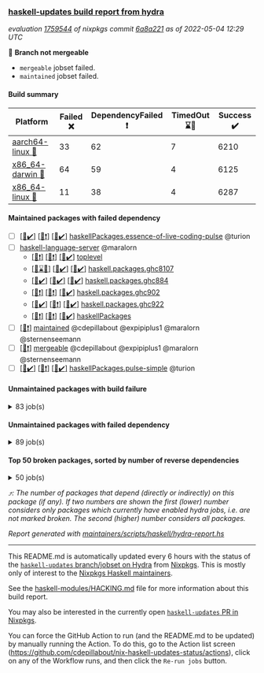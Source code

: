 ### [haskell-updates build report from hydra](https://hydra.nixos.org/jobset/nixpkgs/haskell-updates)
*evaluation [1759544](https://hydra.nixos.org/eval/1759544) of nixpkgs commit [6a8a221](https://github.com/NixOS/nixpkgs/commits/6a8a22133fae643f0a43b0c53c28d3a944193b4f) as of 2022-05-04 12:29 UTC*

:red_circle: **Branch not mergeable**
  * `mergeable` jobset failed.
  * `maintained` jobset failed.

#### Build summary

 | Platform | Failed :x: | DependencyFailed :heavy_exclamation_mark: | TimedOut :hourglass::no_entry_sign: | Success :heavy_check_mark: | 
 | --- | --- | --- | --- | --- | 
 | [aarch64-linux :iphone:](https://hydra.nixos.org/eval/1759544?filter=.aarch64-linux) | 33 | 62 | 7 | 6210 | 
 | [x86_64-darwin :apple:](https://hydra.nixos.org/eval/1759544?filter=.x86_64-darwin) | 64 | 59 | 4 | 6125 | 
 | [x86_64-linux :penguin:](https://hydra.nixos.org/eval/1759544?filter=.x86_64-linux) | 11 | 38 | 4 | 6287 | 
#### Maintained packages with failed dependency
- [ ] [[:iphone::heavy_check_mark:]](https://hydra.nixos.org/build/175412509) [[:apple::heavy_exclamation_mark:]](https://hydra.nixos.org/build/175406333) [[:penguin::heavy_check_mark:]](https://hydra.nixos.org/build/175421946) [haskellPackages.essence-of-live-coding-pulse](https://hydra.nixos.org/eval/1759544?filter=haskellPackages.essence-of-live-coding-pulse) @turion
- [ ] [haskell-language-server](https://hydra.nixos.org/eval/1759544?filter=haskell-language-server) @maralorn
  - [[:iphone::heavy_exclamation_mark:]](https://hydra.nixos.org/build/175416546) [[:apple::heavy_exclamation_mark:]](https://hydra.nixos.org/build/175409071) [[:penguin::heavy_check_mark:]](https://hydra.nixos.org/build/175416350) [toplevel](https://hydra.nixos.org/eval/1759544?filter=haskell-language-server)
  - [[:iphone::hourglass::no_entry_sign:]](https://hydra.nixos.org/build/175422523) [[:apple::heavy_check_mark:]](https://hydra.nixos.org/build/175408160) [[:penguin::heavy_check_mark:]](https://hydra.nixos.org/build/175414981) [haskell.packages.ghc8107](https://hydra.nixos.org/eval/1759544?filter=haskell.packages.ghc8107.haskell-language-server)
  - [[:iphone::heavy_check_mark:]](https://hydra.nixos.org/build/175415377) [[:apple::heavy_check_mark:]](https://hydra.nixos.org/build/175414618) [[:penguin::heavy_check_mark:]](https://hydra.nixos.org/build/175423631) [haskell.packages.ghc884](https://hydra.nixos.org/eval/1759544?filter=haskell.packages.ghc884.haskell-language-server)
  - [[:iphone::heavy_exclamation_mark:]](https://hydra.nixos.org/build/175409769) [[:apple::heavy_exclamation_mark:]](https://hydra.nixos.org/build/175413825) [[:penguin::heavy_check_mark:]](https://hydra.nixos.org/build/175412286) [haskell.packages.ghc902](https://hydra.nixos.org/eval/1759544?filter=haskell.packages.ghc902.haskell-language-server)
  - [[:iphone::heavy_check_mark:]](https://hydra.nixos.org/build/175418266) [[:apple::heavy_exclamation_mark:]](https://hydra.nixos.org/build/175424795) [[:penguin::heavy_check_mark:]](https://hydra.nixos.org/build/175406466) [haskell.packages.ghc922](https://hydra.nixos.org/eval/1759544?filter=haskell.packages.ghc922.haskell-language-server)
  - [[:iphone::heavy_exclamation_mark:]](https://hydra.nixos.org/build/175422468) [[:apple::heavy_exclamation_mark:]](https://hydra.nixos.org/build/175411385) [[:penguin::heavy_check_mark:]](https://hydra.nixos.org/build/175408038) [haskellPackages](https://hydra.nixos.org/eval/1759544?filter=haskellPackages.haskell-language-server)
- [ ] [[:penguin::heavy_exclamation_mark:]](https://hydra.nixos.org/build/175440328) [maintained](https://hydra.nixos.org/eval/1759544?filter=maintained) @cdepillabout @expipiplus1 @maralorn @sternenseemann
- [ ] [[:penguin::heavy_exclamation_mark:]](https://hydra.nixos.org/build/175410398) [mergeable](https://hydra.nixos.org/eval/1759544?filter=mergeable) @cdepillabout @expipiplus1 @maralorn @sternenseemann
- [ ] [[:iphone::heavy_check_mark:]](https://hydra.nixos.org/build/175416207) [[:apple::heavy_exclamation_mark:]](https://hydra.nixos.org/build/175407623) [[:penguin::heavy_check_mark:]](https://hydra.nixos.org/build/175409970) [haskellPackages.pulse-simple](https://hydra.nixos.org/eval/1759544?filter=haskellPackages.pulse-simple) @turion
#### Unmaintained packages with build failure
<details><summary>83 job(s) </summary>

- [ ] [[:iphone::x:]](https://hydra.nixos.org/build/175413959) [[:apple::x:]](https://hydra.nixos.org/build/175414170) [[:penguin::x:]](https://hydra.nixos.org/build/175407032) [haskellPackages.util](https://hydra.nixos.org/eval/1759544?filter=haskellPackages.util)  :arrow_heading_up: 21 | 49
- [ ] [[:iphone::heavy_check_mark:]](https://hydra.nixos.org/build/175409944) [[:apple::x:]](https://hydra.nixos.org/build/175424976) [[:penguin::heavy_check_mark:]](https://hydra.nixos.org/build/175415625) [haskellPackages.di-core](https://hydra.nixos.org/eval/1759544?filter=haskellPackages.di-core)  :arrow_heading_up: 8 | 11
- [ ] [[:iphone::x:]](https://hydra.nixos.org/build/175423342) [[:apple::heavy_check_mark:]](https://hydra.nixos.org/build/175423726) [[:penguin::heavy_check_mark:]](https://hydra.nixos.org/build/175417644) [haskellPackages.OrderedBits](https://hydra.nixos.org/eval/1759544?filter=haskellPackages.OrderedBits)  :arrow_heading_up: 5 | 36
- [ ] [[:iphone::x:]](https://hydra.nixos.org/build/175415302) [[:apple::x:]](https://hydra.nixos.org/build/175410422) [[:penguin::heavy_check_mark:]](https://hydra.nixos.org/build/175416155) [haskellPackages.ptr-poker](https://hydra.nixos.org/eval/1759544?filter=haskellPackages.ptr-poker)  :arrow_heading_up: 3 | 5
- [ ] [[:iphone::x:]](https://hydra.nixos.org/build/175409317) [[:apple::heavy_check_mark:]](https://hydra.nixos.org/build/175422728) [[:penguin::heavy_check_mark:]](https://hydra.nixos.org/build/175420259) [haskellPackages.hw-json-simd](https://hydra.nixos.org/eval/1759544?filter=haskellPackages.hw-json-simd)  :arrow_heading_up: 2 | 8
- [ ] [[:iphone::x:]](https://hydra.nixos.org/build/175416604) [[:apple::heavy_check_mark:]](https://hydra.nixos.org/build/175415528) [[:penguin::heavy_check_mark:]](https://hydra.nixos.org/build/175421170) [haskellPackages.hw-simd](https://hydra.nixos.org/eval/1759544?filter=haskellPackages.hw-simd)  :arrow_heading_up: 2 | 8
- [ ] [[:iphone::x:]](https://hydra.nixos.org/build/175423165) [[:apple::heavy_check_mark:]](https://hydra.nixos.org/build/175416188) [[:penguin::heavy_check_mark:]](https://hydra.nixos.org/build/175420012) [haskellPackages.quic](https://hydra.nixos.org/eval/1759544?filter=haskellPackages.quic)  :arrow_heading_up: 2 | 2
- [ ] [[:iphone::x:]](https://hydra.nixos.org/build/175422641) [[:apple::heavy_check_mark:]](https://hydra.nixos.org/build/175411153) [[:penguin::heavy_check_mark:]](https://hydra.nixos.org/build/175414588) [haskellPackages.freetype2](https://hydra.nixos.org/eval/1759544?filter=haskellPackages.freetype2)  :arrow_heading_up: 1 | 8
- [ ] [[:iphone::heavy_check_mark:]](https://hydra.nixos.org/build/175419706) [[:apple::x:]](https://hydra.nixos.org/build/175414321) [[:penguin::heavy_check_mark:]](https://hydra.nixos.org/build/175406741) [haskellPackages.free-vector-spaces](https://hydra.nixos.org/eval/1759544?filter=haskellPackages.free-vector-spaces)  :arrow_heading_up: 1 | 7
- [ ] [[:iphone::x:]](https://hydra.nixos.org/build/175407589) [[:apple::heavy_check_mark:]](https://hydra.nixos.org/build/175408814) [[:penguin::heavy_check_mark:]](https://hydra.nixos.org/build/175419959) [haskellPackages.long-double](https://hydra.nixos.org/eval/1759544?filter=haskellPackages.long-double)  :arrow_heading_up: 1 | 2
- [ ] [[:iphone::x:]](https://hydra.nixos.org/build/175412840) [[:apple::x:]](https://hydra.nixos.org/build/175422528) [[:penguin::x:]](https://hydra.nixos.org/build/175413121) [haskellPackages.core-webserver-warp](https://hydra.nixos.org/eval/1759544?filter=haskellPackages.core-webserver-warp)  :arrow_heading_up: 1 | 1
- [ ] [[:iphone::x:]](https://hydra.nixos.org/build/175407512) [[:apple::x:]](https://hydra.nixos.org/build/175414823) [[:penguin::heavy_check_mark:]](https://hydra.nixos.org/build/175421308) [haskellPackages.easytensor](https://hydra.nixos.org/eval/1759544?filter=haskellPackages.easytensor)  :arrow_heading_up: 1 | 1
- [ ] [[:iphone::heavy_check_mark:]](https://hydra.nixos.org/build/175409210) [[:apple::x:]](https://hydra.nixos.org/build/175406068) [[:penguin::heavy_check_mark:]](https://hydra.nixos.org/build/175406205) [haskellPackages.grab](https://hydra.nixos.org/eval/1759544?filter=haskellPackages.grab)  :arrow_heading_up: 1 | 1
- [ ] [[:iphone::x:]](https://hydra.nixos.org/build/175410504) [[:apple::heavy_check_mark:]](https://hydra.nixos.org/build/175407625) [[:penguin::heavy_check_mark:]](https://hydra.nixos.org/build/175411174) [haskellPackages.hls-fourmolu-plugin](https://hydra.nixos.org/eval/1759544?filter=haskellPackages.hls-fourmolu-plugin)  :arrow_heading_up: 1 | 1
- [ ] [[:iphone::x:]](https://hydra.nixos.org/build/175412810) [[:apple::x:]](https://hydra.nixos.org/build/175421960) [[:penguin::heavy_check_mark:]](https://hydra.nixos.org/build/175409211) [haskellPackages.hls-rename-plugin](https://hydra.nixos.org/eval/1759544?filter=haskellPackages.hls-rename-plugin)  :arrow_heading_up: 1 | 1
- [ ] [[:iphone::heavy_check_mark:]](https://hydra.nixos.org/build/175422031) [[:apple::x:]](https://hydra.nixos.org/build/175411401) [[:penguin::heavy_check_mark:]](https://hydra.nixos.org/build/175412042) [haskellPackages.keep-alive](https://hydra.nixos.org/eval/1759544?filter=haskellPackages.keep-alive)  :arrow_heading_up: 1 | 1
- [ ] [[:iphone::x:]](https://hydra.nixos.org/build/175416706) [[:apple::heavy_check_mark:]](https://hydra.nixos.org/build/175412531) [[:penguin::heavy_check_mark:]](https://hydra.nixos.org/build/175406586) [haskellPackages.nlopt-haskell](https://hydra.nixos.org/eval/1759544?filter=haskellPackages.nlopt-haskell)  :arrow_heading_up: 1 | 1
- [ ] [[:iphone::x:]](https://hydra.nixos.org/build/175418801) [[:apple::x:]](https://hydra.nixos.org/build/175410993) [[:penguin::x:]](https://hydra.nixos.org/build/175420490) [haskellPackages.refined-with](https://hydra.nixos.org/eval/1759544?filter=haskellPackages.refined-with)  :arrow_heading_up: 1 | 1
- [ ] [[:iphone::x:]](https://hydra.nixos.org/build/175422061) [[:apple::heavy_check_mark:]](https://hydra.nixos.org/build/175415294) [[:penguin::heavy_check_mark:]](https://hydra.nixos.org/build/175411119) [haskellPackages.swisstable](https://hydra.nixos.org/eval/1759544?filter=haskellPackages.swisstable)  :arrow_heading_up: 1 | 1
- [ ] [[:iphone::x:]](https://hydra.nixos.org/build/175415476) [[:apple::x:]](https://hydra.nixos.org/build/175410568) [[:penguin::x:]](https://hydra.nixos.org/build/175409564) [haskellPackages.typecheck-plugin-nat-simple](https://hydra.nixos.org/eval/1759544?filter=haskellPackages.typecheck-plugin-nat-simple)  :arrow_heading_up: 1 | 1
- [ ] [[:iphone::x:]](https://hydra.nixos.org/build/175419597) [[:apple::heavy_check_mark:]](https://hydra.nixos.org/build/175423457) [[:penguin::heavy_check_mark:]](https://hydra.nixos.org/build/175412642) [haskellPackages.unicode-properties](https://hydra.nixos.org/eval/1759544?filter=haskellPackages.unicode-properties)  :arrow_heading_up: 1 | 1
- [ ] [[:iphone::heavy_check_mark:]](https://hydra.nixos.org/build/175415974) [[:apple::x:]](https://hydra.nixos.org/build/175410057) [[:penguin::heavy_check_mark:]](https://hydra.nixos.org/build/175415513) [haskellPackages.zip](https://hydra.nixos.org/eval/1759544?filter=haskellPackages.zip)  :arrow_heading_up: 0 | 5
- [ ] [[:iphone::heavy_check_mark:]](https://hydra.nixos.org/build/175406479) [[:apple::x:]](https://hydra.nixos.org/build/175420806) [[:penguin::heavy_check_mark:]](https://hydra.nixos.org/build/175406375) [haskellPackages.PyF](https://hydra.nixos.org/eval/1759544?filter=haskellPackages.PyF)  :arrow_heading_up: 0 | 4
- [ ] [[:iphone::heavy_check_mark:]](https://hydra.nixos.org/build/175420847) [[:apple::x:]](https://hydra.nixos.org/build/175418644) [[:penguin::heavy_check_mark:]](https://hydra.nixos.org/build/175418034) [haskellPackages.hmidi](https://hydra.nixos.org/eval/1759544?filter=haskellPackages.hmidi)  :arrow_heading_up: 0 | 4
- [ ] [[:iphone::x:]](https://hydra.nixos.org/build/175425022) [[:apple::x:]](https://hydra.nixos.org/build/175415636) [[:penguin::x:]](https://hydra.nixos.org/build/175416518) [haskellPackages.EdisonAPI](https://hydra.nixos.org/eval/1759544?filter=haskellPackages.EdisonAPI)  :arrow_heading_up: 0 | 3
- [ ] [[:iphone::heavy_check_mark:]](https://hydra.nixos.org/build/175413678) [[:apple::x:]](https://hydra.nixos.org/build/175423432) [[:penguin::heavy_check_mark:]](https://hydra.nixos.org/build/175418194) [haskellPackages.posix-socket](https://hydra.nixos.org/eval/1759544?filter=haskellPackages.posix-socket)  :arrow_heading_up: 0 | 2
- [ ] [[:iphone::heavy_check_mark:]](https://hydra.nixos.org/build/175419456) [[:apple::x:]](https://hydra.nixos.org/build/175408084) [[:penguin::heavy_check_mark:]](https://hydra.nixos.org/build/175406676) [haskellPackages.gi-gdkx11](https://hydra.nixos.org/eval/1759544?filter=haskellPackages.gi-gdkx11)  :arrow_heading_up: 0 | 1
- [ ] [[:iphone::heavy_check_mark:]](https://hydra.nixos.org/build/175408975) [[:apple::x:]](https://hydra.nixos.org/build/175411743) [[:penguin::heavy_check_mark:]](https://hydra.nixos.org/build/175423817) [haskellPackages.hamid](https://hydra.nixos.org/eval/1759544?filter=haskellPackages.hamid)  :arrow_heading_up: 0 | 1
- [ ] [[:iphone::heavy_check_mark:]](https://hydra.nixos.org/build/175415497) [[:apple::x:]](https://hydra.nixos.org/build/175422136) [[:penguin::heavy_check_mark:]](https://hydra.nixos.org/build/175409432) [haskellPackages.hmatrix-morpheus](https://hydra.nixos.org/eval/1759544?filter=haskellPackages.hmatrix-morpheus)  :arrow_heading_up: 0 | 1
- [ ] [[:iphone::heavy_check_mark:]](https://hydra.nixos.org/build/175408395) [[:apple::x:]](https://hydra.nixos.org/build/175409175) [[:penguin::heavy_check_mark:]](https://hydra.nixos.org/build/175409639) [haskellPackages.huckleberry](https://hydra.nixos.org/eval/1759544?filter=haskellPackages.huckleberry)  :arrow_heading_up: 0 | 1
- [ ] [[:iphone::heavy_check_mark:]](https://hydra.nixos.org/build/175440337) [[:apple::x:]](https://hydra.nixos.org/build/175423788) [[:penguin::heavy_check_mark:]](https://hydra.nixos.org/build/175440283) [haskellPackages.openal-ffi](https://hydra.nixos.org/eval/1759544?filter=haskellPackages.openal-ffi)  :arrow_heading_up: 0 | 1
- [ ] [[:iphone::x:]](https://hydra.nixos.org/build/175411615) [[:apple::heavy_check_mark:]](https://hydra.nixos.org/build/175423220) [[:penguin::heavy_check_mark:]](https://hydra.nixos.org/build/175411596) [haskellPackages.picosat](https://hydra.nixos.org/eval/1759544?filter=haskellPackages.picosat)  :arrow_heading_up: 0 | 1
- [ ] [[:iphone::heavy_check_mark:]](https://hydra.nixos.org/build/175415095) [[:apple::x:]](https://hydra.nixos.org/build/175419099) [[:penguin::heavy_check_mark:]](https://hydra.nixos.org/build/175415572) [haskellPackages.select](https://hydra.nixos.org/eval/1759544?filter=haskellPackages.select)  :arrow_heading_up: 0 | 1
- [ ] [[:iphone::heavy_check_mark:]](https://hydra.nixos.org/build/175418243) [[:apple::x:]](https://hydra.nixos.org/build/175412871) [[:penguin::heavy_check_mark:]](https://hydra.nixos.org/build/175420890) [haskellPackages.sysinfo](https://hydra.nixos.org/eval/1759544?filter=haskellPackages.sysinfo)  :arrow_heading_up: 0 | 1
- [ ] [[:iphone::x:]](https://hydra.nixos.org/build/175415207) [[:apple::x:]](https://hydra.nixos.org/build/175414663) [[:penguin::x:]](https://hydra.nixos.org/build/175415056) [haskellPackages.BPS](https://hydra.nixos.org/eval/1759544?filter=haskellPackages.BPS) 
- [ ] [[:iphone::heavy_check_mark:]](https://hydra.nixos.org/build/175410490) [[:apple::x:]](https://hydra.nixos.org/build/175422831) [[:penguin::heavy_check_mark:]](https://hydra.nixos.org/build/175408212) [haskellPackages.FractalArt](https://hydra.nixos.org/eval/1759544?filter=haskellPackages.FractalArt) 
- [ ] [[:iphone::x:]](https://hydra.nixos.org/build/175413151) [[:penguin::x:]](https://hydra.nixos.org/build/175410244) [haskellPackages.HDRUtils](https://hydra.nixos.org/eval/1759544?filter=haskellPackages.HDRUtils) 
- [ ] [[:iphone::x:]](https://hydra.nixos.org/build/175419965) [[:apple::heavy_check_mark:]](https://hydra.nixos.org/build/175422867) [[:penguin::heavy_check_mark:]](https://hydra.nixos.org/build/175414993) [haskellPackages.HsASA](https://hydra.nixos.org/eval/1759544?filter=haskellPackages.HsASA) 
- [ ] [[:iphone::hourglass::no_entry_sign:]](https://hydra.nixos.org/build/175422253) [[:apple::x:]](https://hydra.nixos.org/build/175406646) [[:penguin::hourglass::no_entry_sign:]](https://hydra.nixos.org/build/175421047) [haskellPackages.bindings-common](https://hydra.nixos.org/eval/1759544?filter=haskellPackages.bindings-common) 
- [ ] [[:iphone::x:]](https://hydra.nixos.org/build/175418375) [[:apple::x:]](https://hydra.nixos.org/build/175416978) [[:penguin::x:]](https://hydra.nixos.org/build/175421341) [haskellPackages.bzlib-conduit-jappie](https://hydra.nixos.org/eval/1759544?filter=haskellPackages.bzlib-conduit-jappie) 
- [ ] [[:iphone::x:]](https://hydra.nixos.org/build/175419937) [[:apple::x:]](https://hydra.nixos.org/build/175423480) [[:penguin::x:]](https://hydra.nixos.org/build/175408789) [haskellPackages.cabal-detailed-quickcheck](https://hydra.nixos.org/eval/1759544?filter=haskellPackages.cabal-detailed-quickcheck) 
- [ ] [[:iphone::heavy_check_mark:]](https://hydra.nixos.org/build/175414936) [[:apple::x:]](https://hydra.nixos.org/build/175423049) [[:penguin::heavy_check_mark:]](https://hydra.nixos.org/build/175409489) [haskellPackages.chiphunk](https://hydra.nixos.org/eval/1759544?filter=haskellPackages.chiphunk) 
- [ ] [[:iphone::x:]](https://hydra.nixos.org/build/175418992) [[:apple::heavy_check_mark:]](https://hydra.nixos.org/build/175419176) [[:penguin::heavy_check_mark:]](https://hydra.nixos.org/build/175418729) [haskellPackages.comfort-fftw](https://hydra.nixos.org/eval/1759544?filter=haskellPackages.comfort-fftw) 
- [ ] [[:iphone::heavy_check_mark:]](https://hydra.nixos.org/build/175425048) [[:apple::x:]](https://hydra.nixos.org/build/175405996) [[:penguin::heavy_check_mark:]](https://hydra.nixos.org/build/175413881) [haskellPackages.diskhash](https://hydra.nixos.org/eval/1759544?filter=haskellPackages.diskhash) 
- [ ] [[:iphone::heavy_check_mark:]](https://hydra.nixos.org/build/175409462) [[:apple::x:]](https://hydra.nixos.org/build/175411789) [[:penguin::heavy_check_mark:]](https://hydra.nixos.org/build/175408904) [haskellPackages.epub-tools](https://hydra.nixos.org/eval/1759544?filter=haskellPackages.epub-tools) 
- [ ] [[:iphone::heavy_check_mark:]](https://hydra.nixos.org/build/175417361) [[:apple::x:]](https://hydra.nixos.org/build/175413515) [[:penguin::heavy_check_mark:]](https://hydra.nixos.org/build/175422991) [haskellPackages.fudgets](https://hydra.nixos.org/eval/1759544?filter=haskellPackages.fudgets) 
- [ ] [[:iphone::heavy_check_mark:]](https://hydra.nixos.org/build/175424796) [[:apple::x:]](https://hydra.nixos.org/build/175410106) [[:penguin::heavy_check_mark:]](https://hydra.nixos.org/build/175413869) [haskellPackages.gerrit](https://hydra.nixos.org/eval/1759544?filter=haskellPackages.gerrit) 
- [ ] [[:iphone::heavy_check_mark:]](https://hydra.nixos.org/build/175406057) [[:apple::x:]](https://hydra.nixos.org/build/175410960) [[:penguin::heavy_check_mark:]](https://hydra.nixos.org/build/175406261) [haskellPackages.ghc-gc-hook](https://hydra.nixos.org/eval/1759544?filter=haskellPackages.ghc-gc-hook) 
- [ ] [[:apple::x:]](https://hydra.nixos.org/build/175420546) [haskellPackages.gi-gtkosxapplication](https://hydra.nixos.org/eval/1759544?filter=haskellPackages.gi-gtkosxapplication) 
- [ ] [[:iphone::x:]](https://hydra.nixos.org/build/175406342) [[:penguin::heavy_check_mark:]](https://hydra.nixos.org/build/175417328) [haskellPackages.gnome-keyring](https://hydra.nixos.org/eval/1759544?filter=haskellPackages.gnome-keyring) 
- [ ] [[:apple::x:]](https://hydra.nixos.org/build/175416515) [haskellPackages.gtk-mac-integration](https://hydra.nixos.org/eval/1759544?filter=haskellPackages.gtk-mac-integration) 
- [ ] [[:iphone::heavy_check_mark:]](https://hydra.nixos.org/build/175421004) [[:apple::x:]](https://hydra.nixos.org/build/175414719) [[:penguin::heavy_check_mark:]](https://hydra.nixos.org/build/175411634) [haskellPackages.gtk-traymanager](https://hydra.nixos.org/eval/1759544?filter=haskellPackages.gtk-traymanager) 
- [ ] [[:apple::x:]](https://hydra.nixos.org/build/175414064) [haskellPackages.gtk3-mac-integration](https://hydra.nixos.org/eval/1759544?filter=haskellPackages.gtk3-mac-integration) 
- [ ] [[:iphone::heavy_check_mark:]](https://hydra.nixos.org/build/175408271) [[:apple::x:]](https://hydra.nixos.org/build/175412729) [[:penguin::heavy_check_mark:]](https://hydra.nixos.org/build/175421059) [haskellPackages.hid](https://hydra.nixos.org/eval/1759544?filter=haskellPackages.hid) 
- [ ] [[:iphone::heavy_check_mark:]](https://hydra.nixos.org/build/175407114) [[:apple::x:]](https://hydra.nixos.org/build/175416085) [[:penguin::heavy_check_mark:]](https://hydra.nixos.org/build/175408760) [haskellPackages.hinotify-conduit](https://hydra.nixos.org/eval/1759544?filter=haskellPackages.hinotify-conduit) 
- [ ] [[:iphone::heavy_check_mark:]](https://hydra.nixos.org/build/175407111) [[:apple::x:]](https://hydra.nixos.org/build/175421457) [[:penguin::heavy_check_mark:]](https://hydra.nixos.org/build/175412693) [haskellPackages.hsshellscript](https://hydra.nixos.org/eval/1759544?filter=haskellPackages.hsshellscript) 
- [ ] [[:iphone::heavy_check_mark:]](https://hydra.nixos.org/build/175406468) [[:apple::x:]](https://hydra.nixos.org/build/175422731) [[:penguin::heavy_check_mark:]](https://hydra.nixos.org/build/175422186) [haskellPackages.hssourceinfo](https://hydra.nixos.org/eval/1759544?filter=haskellPackages.hssourceinfo) 
- [ ] [[:iphone::heavy_check_mark:]](https://hydra.nixos.org/build/175413115) [[:apple::x:]](https://hydra.nixos.org/build/175411287) [[:penguin::heavy_check_mark:]](https://hydra.nixos.org/build/175407017) [haskellPackages.ipcvar](https://hydra.nixos.org/eval/1759544?filter=haskellPackages.ipcvar) 
- [ ] [[:iphone::x:]](https://hydra.nixos.org/build/175406410) [[:apple::heavy_check_mark:]](https://hydra.nixos.org/build/175415612) [[:penguin::heavy_check_mark:]](https://hydra.nixos.org/build/175416894) [haskellPackages.jammittools](https://hydra.nixos.org/eval/1759544?filter=haskellPackages.jammittools) 
- [ ] [[:apple::x:]](https://hydra.nixos.org/build/175417900) [haskellPackages.kqueue](https://hydra.nixos.org/eval/1759544?filter=haskellPackages.kqueue) 
- [ ] [[:iphone::heavy_check_mark:]](https://hydra.nixos.org/build/175416312) [[:apple::x:]](https://hydra.nixos.org/build/175418511) [[:penguin::heavy_check_mark:]](https://hydra.nixos.org/build/175417416) [haskellPackages.linux-framebuffer](https://hydra.nixos.org/eval/1759544?filter=haskellPackages.linux-framebuffer) 
- [ ] [[:iphone::heavy_check_mark:]](https://hydra.nixos.org/build/175424937) [[:apple::x:]](https://hydra.nixos.org/build/175414749) [[:penguin::heavy_check_mark:]](https://hydra.nixos.org/build/175406105) [haskellPackages.mediawiki2latex](https://hydra.nixos.org/eval/1759544?filter=haskellPackages.mediawiki2latex) 
- [ ] [[:iphone::heavy_check_mark:]](https://hydra.nixos.org/build/175418589) [[:apple::x:]](https://hydra.nixos.org/build/175421408) [[:penguin::heavy_check_mark:]](https://hydra.nixos.org/build/175412335) [haskellPackages.mercury-api](https://hydra.nixos.org/eval/1759544?filter=haskellPackages.mercury-api) 
- [ ] [[:iphone::heavy_check_mark:]](https://hydra.nixos.org/build/175412388) [[:apple::x:]](https://hydra.nixos.org/build/175410944) [[:penguin::heavy_check_mark:]](https://hydra.nixos.org/build/175417350) [haskellPackages.nano-cryptr](https://hydra.nixos.org/eval/1759544?filter=haskellPackages.nano-cryptr) 
- [ ] [[:iphone::heavy_check_mark:]](https://hydra.nixos.org/build/175416217) [[:apple::x:]](https://hydra.nixos.org/build/175406736) [[:penguin::heavy_check_mark:]](https://hydra.nixos.org/build/175421398) [haskellPackages.persistent-pagination](https://hydra.nixos.org/eval/1759544?filter=haskellPackages.persistent-pagination) 
- [ ] [[:iphone::heavy_check_mark:]](https://hydra.nixos.org/build/175423162) [[:apple::x:]](https://hydra.nixos.org/build/175421453) [[:penguin::heavy_check_mark:]](https://hydra.nixos.org/build/175414114) [haskellPackages.phatsort](https://hydra.nixos.org/eval/1759544?filter=haskellPackages.phatsort) 
- [ ] [[:iphone::heavy_check_mark:]](https://hydra.nixos.org/build/175411063) [[:apple::x:]](https://hydra.nixos.org/build/175424627) [[:penguin::heavy_check_mark:]](https://hydra.nixos.org/build/175414761) [haskellPackages.ping-wrapper](https://hydra.nixos.org/eval/1759544?filter=haskellPackages.ping-wrapper) 
- [ ] [[:iphone::x:]](https://hydra.nixos.org/build/175423659) [[:apple::x:]](https://hydra.nixos.org/build/175406276) [[:penguin::x:]](https://hydra.nixos.org/build/175416069) [haskellPackages.polysemy-scoped-fs](https://hydra.nixos.org/eval/1759544?filter=haskellPackages.polysemy-scoped-fs) 
- [ ] [[:iphone::heavy_check_mark:]](https://hydra.nixos.org/build/175418039) [[:apple::x:]](https://hydra.nixos.org/build/175415395) [[:penguin::heavy_check_mark:]](https://hydra.nixos.org/build/175422700) [haskellPackages.posix-timer](https://hydra.nixos.org/eval/1759544?filter=haskellPackages.posix-timer) 
- [ ] [[:iphone::heavy_check_mark:]](https://hydra.nixos.org/build/175415239) [[:apple::x:]](https://hydra.nixos.org/build/175417735) [[:penguin::heavy_check_mark:]](https://hydra.nixos.org/build/175414934) [haskellPackages.pthread](https://hydra.nixos.org/eval/1759544?filter=haskellPackages.pthread) 
- [ ] [[:iphone::x:]](https://hydra.nixos.org/build/175406350) [[:apple::heavy_check_mark:]](https://hydra.nixos.org/build/175410386) [[:penguin::heavy_check_mark:]](https://hydra.nixos.org/build/175409594) [haskellPackages.risc386](https://hydra.nixos.org/eval/1759544?filter=haskellPackages.risc386) 
- [ ] [[:iphone::heavy_check_mark:]](https://hydra.nixos.org/build/175440288) [[:apple::x:]](https://hydra.nixos.org/build/175424623) [[:penguin::heavy_check_mark:]](https://hydra.nixos.org/build/175440303) [haskellPackages.sfml-audio](https://hydra.nixos.org/eval/1759544?filter=haskellPackages.sfml-audio) 
- [ ] [[:iphone::heavy_check_mark:]](https://hydra.nixos.org/build/175424721) [[:apple::x:]](https://hydra.nixos.org/build/175406163) [[:penguin::heavy_check_mark:]](https://hydra.nixos.org/build/175413241) [haskellPackages.shared-memory](https://hydra.nixos.org/eval/1759544?filter=haskellPackages.shared-memory) 
- [ ] [[:iphone::heavy_check_mark:]](https://hydra.nixos.org/build/175412159) [[:apple::x:]](https://hydra.nixos.org/build/175422109) [[:penguin::heavy_check_mark:]](https://hydra.nixos.org/build/175419912) [haskellPackages.skews](https://hydra.nixos.org/eval/1759544?filter=haskellPackages.skews) 
- [ ] [[:iphone::x:]](https://hydra.nixos.org/build/175413349) [[:apple::x:]](https://hydra.nixos.org/build/175422835) [[:penguin::heavy_check_mark:]](https://hydra.nixos.org/build/175418795) [haskellPackages.slugify](https://hydra.nixos.org/eval/1759544?filter=haskellPackages.slugify) 
- [ ] [[:iphone::heavy_check_mark:]](https://hydra.nixos.org/build/175411100) [[:apple::x:]](https://hydra.nixos.org/build/175424088) [[:penguin::heavy_check_mark:]](https://hydra.nixos.org/build/175415369) [haskellPackages.tailfile-hinotify](https://hydra.nixos.org/eval/1759544?filter=haskellPackages.tailfile-hinotify) 
- [ ] [[:iphone::x:]](https://hydra.nixos.org/build/175413577) [[:apple::heavy_check_mark:]](https://hydra.nixos.org/build/175413612) [[:penguin::heavy_check_mark:]](https://hydra.nixos.org/build/175419261) [haskellPackages.wiringPi](https://hydra.nixos.org/eval/1759544?filter=haskellPackages.wiringPi) 
- [ ] [[:iphone::x:]](https://hydra.nixos.org/build/175423380) [[:apple::heavy_check_mark:]](https://hydra.nixos.org/build/175413613) [[:penguin::heavy_check_mark:]](https://hydra.nixos.org/build/175409244) [haskellPackages.x86-64bit](https://hydra.nixos.org/eval/1759544?filter=haskellPackages.x86-64bit) 
- [ ] [[:iphone::heavy_check_mark:]](https://hydra.nixos.org/build/175417519) [[:apple::x:]](https://hydra.nixos.org/build/175411048) [[:penguin::heavy_check_mark:]](https://hydra.nixos.org/build/175417517) [haskellPackages.xmonad-utils](https://hydra.nixos.org/eval/1759544?filter=haskellPackages.xmonad-utils) 
- [ ] [[:iphone::heavy_check_mark:]](https://hydra.nixos.org/build/175412826) [[:apple::x:]](https://hydra.nixos.org/build/175423532) [[:penguin::heavy_check_mark:]](https://hydra.nixos.org/build/175418769) [haskellPackages.yoga](https://hydra.nixos.org/eval/1759544?filter=haskellPackages.yoga) 
- [ ] [[:iphone::heavy_check_mark:]](https://hydra.nixos.org/build/175421952) [[:apple::x:]](https://hydra.nixos.org/build/175410896) [[:penguin::heavy_check_mark:]](https://hydra.nixos.org/build/175409358) [haskellPackages.zot](https://hydra.nixos.org/eval/1759544?filter=haskellPackages.zot) 
- [ ] [[:iphone::heavy_check_mark:]](https://hydra.nixos.org/build/175420951) [[:apple::x:]](https://hydra.nixos.org/build/175418405) [[:penguin::heavy_check_mark:]](https://hydra.nixos.org/build/175424051) [haskellPackages.zxcvbn-c](https://hydra.nixos.org/eval/1759544?filter=haskellPackages.zxcvbn-c) 
- [ ] [[:iphone::x:]](https://hydra.nixos.org/build/175420315) [[:apple::x:]](https://hydra.nixos.org/build/175407629) [[:penguin::x:]](https://hydra.nixos.org/build/175413276) [haskellPackages.zyre2](https://hydra.nixos.org/eval/1759544?filter=haskellPackages.zyre2) 
</details>

#### Unmaintained packages with failed dependency
<details><summary>89 job(s) </summary>

- [ ] [[:iphone::heavy_exclamation_mark:]](https://hydra.nixos.org/build/175423211) [[:apple::heavy_exclamation_mark:]](https://hydra.nixos.org/build/175410370) [[:penguin::heavy_exclamation_mark:]](https://hydra.nixos.org/build/175422028) [haskellPackages.alg](https://hydra.nixos.org/eval/1759544?filter=haskellPackages.alg)  :arrow_heading_up: 11 | 21
- [ ] [[:iphone::heavy_exclamation_mark:]](https://hydra.nixos.org/build/175415403) [[:apple::heavy_exclamation_mark:]](https://hydra.nixos.org/build/175414125) [[:penguin::heavy_exclamation_mark:]](https://hydra.nixos.org/build/175423757) [haskellPackages.category](https://hydra.nixos.org/eval/1759544?filter=haskellPackages.category)  :arrow_heading_up: 7 | 12
- [ ] [[:iphone::heavy_check_mark:]](https://hydra.nixos.org/build/175416439) [[:apple::heavy_exclamation_mark:]](https://hydra.nixos.org/build/175408553) [[:penguin::heavy_check_mark:]](https://hydra.nixos.org/build/175420055) [haskellPackages.di-handle](https://hydra.nixos.org/eval/1759544?filter=haskellPackages.di-handle)  :arrow_heading_up: 6 | 9
- [ ] [[:iphone::heavy_check_mark:]](https://hydra.nixos.org/build/175407645) [[:apple::heavy_exclamation_mark:]](https://hydra.nixos.org/build/175419493) [[:penguin::heavy_check_mark:]](https://hydra.nixos.org/build/175412684) [haskellPackages.di-monad](https://hydra.nixos.org/eval/1759544?filter=haskellPackages.di-monad)  :arrow_heading_up: 6 | 9
- [ ] [[:iphone::heavy_check_mark:]](https://hydra.nixos.org/build/175406625) [[:apple::heavy_exclamation_mark:]](https://hydra.nixos.org/build/175409595) [[:penguin::heavy_check_mark:]](https://hydra.nixos.org/build/175409981) [haskellPackages.di-df1](https://hydra.nixos.org/eval/1759544?filter=haskellPackages.di-df1)  :arrow_heading_up: 5 | 8
- [ ] [[:iphone::heavy_exclamation_mark:]](https://hydra.nixos.org/build/175412962) [[:apple::heavy_check_mark:]](https://hydra.nixos.org/build/175408837) [[:penguin::heavy_check_mark:]](https://hydra.nixos.org/build/175416114) [haskellPackages.PrimitiveArray](https://hydra.nixos.org/eval/1759544?filter=haskellPackages.PrimitiveArray)  :arrow_heading_up: 4 | 35
- [ ] [[:iphone::heavy_exclamation_mark:]](https://hydra.nixos.org/build/175414540) [[:apple::heavy_check_mark:]](https://hydra.nixos.org/build/175419253) [[:penguin::heavy_check_mark:]](https://hydra.nixos.org/build/175422786) [haskellPackages.BiobaseTypes](https://hydra.nixos.org/eval/1759544?filter=haskellPackages.BiobaseTypes)  :arrow_heading_up: 3 | 21
- [ ] [[:iphone::heavy_exclamation_mark:]](https://hydra.nixos.org/build/175406117) [[:apple::heavy_exclamation_mark:]](https://hydra.nixos.org/build/175413020) [[:penguin::heavy_check_mark:]](https://hydra.nixos.org/build/175413290) [haskellPackages.jsonifier](https://hydra.nixos.org/eval/1759544?filter=haskellPackages.jsonifier)  :arrow_heading_up: 2 | 4
- [ ] [[:iphone::heavy_exclamation_mark:]](https://hydra.nixos.org/build/175416635) [[:apple::heavy_exclamation_mark:]](https://hydra.nixos.org/build/175406636) [[:penguin::heavy_exclamation_mark:]](https://hydra.nixos.org/build/175418872) [haskellPackages.constraint](https://hydra.nixos.org/eval/1759544?filter=haskellPackages.constraint)  :arrow_heading_up: 2 | 3
- [ ] [[:iphone::heavy_exclamation_mark:]](https://hydra.nixos.org/build/175411874) [[:apple::heavy_check_mark:]](https://hydra.nixos.org/build/175419983) [[:penguin::heavy_check_mark:]](https://hydra.nixos.org/build/175418526) [haskellPackages.BiobaseENA](https://hydra.nixos.org/eval/1759544?filter=haskellPackages.BiobaseENA)  :arrow_heading_up: 1 | 18
- [ ] [[:iphone::heavy_check_mark:]](https://hydra.nixos.org/build/175412659) [[:apple::heavy_exclamation_mark:]](https://hydra.nixos.org/build/175418667) [[:penguin::heavy_check_mark:]](https://hydra.nixos.org/build/175410606) [haskellPackages.di-polysemy](https://hydra.nixos.org/eval/1759544?filter=haskellPackages.di-polysemy)  :arrow_heading_up: 1 | 4
- [ ] [hoogle](https://hydra.nixos.org/eval/1759544?filter=hoogle)  :arrow_heading_up: 1 | 2
  - [[:iphone::heavy_check_mark:]](https://hydra.nixos.org/build/175413405) [[:apple::heavy_check_mark:]](https://hydra.nixos.org/build/175408815) [[:penguin::heavy_check_mark:]](https://hydra.nixos.org/build/175417654) [haskell.packages.ghc8107](https://hydra.nixos.org/eval/1759544?filter=haskell.packages.ghc8107.hoogle)
  - [[:iphone::heavy_check_mark:]](https://hydra.nixos.org/build/175413265) [[:apple::heavy_check_mark:]](https://hydra.nixos.org/build/175417342) [[:penguin::heavy_check_mark:]](https://hydra.nixos.org/build/175417901) [haskell.packages.ghc884](https://hydra.nixos.org/eval/1759544?filter=haskell.packages.ghc884.hoogle)
  - [[:iphone::heavy_check_mark:]](https://hydra.nixos.org/build/175413931) [[:apple::heavy_check_mark:]](https://hydra.nixos.org/build/175411021) [[:penguin::heavy_check_mark:]](https://hydra.nixos.org/build/175408014) [haskell.packages.ghc902](https://hydra.nixos.org/eval/1759544?filter=haskell.packages.ghc902.hoogle)
  - [[:iphone::heavy_exclamation_mark:]](https://hydra.nixos.org/build/175417698) [[:apple::heavy_check_mark:]](https://hydra.nixos.org/build/175406482) [[:penguin::heavy_check_mark:]](https://hydra.nixos.org/build/175419226) [haskell.packages.ghc922](https://hydra.nixos.org/eval/1759544?filter=haskell.packages.ghc922.hoogle)
  - [[:iphone::heavy_check_mark:]](https://hydra.nixos.org/build/175420421) [[:apple::heavy_check_mark:]](https://hydra.nixos.org/build/175420221) [[:penguin::heavy_check_mark:]](https://hydra.nixos.org/build/175407010) [haskellPackages](https://hydra.nixos.org/eval/1759544?filter=haskellPackages.hoogle)
- [ ] [[:iphone::heavy_exclamation_mark:]](https://hydra.nixos.org/build/175409510) [[:apple::heavy_exclamation_mark:]](https://hydra.nixos.org/build/175416437) [[:penguin::heavy_check_mark:]](https://hydra.nixos.org/build/175416530) [haskellPackages.opentelemetry-extra](https://hydra.nixos.org/eval/1759544?filter=haskellPackages.opentelemetry-extra)  :arrow_heading_up: 1 | 2
- [ ] [[:iphone::heavy_exclamation_mark:]](https://hydra.nixos.org/build/175418527) [[:apple::heavy_exclamation_mark:]](https://hydra.nixos.org/build/175410052) [[:penguin::heavy_exclamation_mark:]](https://hydra.nixos.org/build/175416542) [haskellPackages.exist](https://hydra.nixos.org/eval/1759544?filter=haskellPackages.exist)  :arrow_heading_up: 1 | 1
- [ ] [[:iphone::heavy_exclamation_mark:]](https://hydra.nixos.org/build/175440290) [[:penguin::heavy_exclamation_mark:]](https://hydra.nixos.org/build/175440301) [haskellPackages.hbro](https://hydra.nixos.org/eval/1759544?filter=haskellPackages.hbro)  :arrow_heading_up: 1 | 1
- [ ] [[:iphone::heavy_exclamation_mark:]](https://hydra.nixos.org/build/175414878) [[:apple::heavy_check_mark:]](https://hydra.nixos.org/build/175424857) [[:penguin::heavy_check_mark:]](https://hydra.nixos.org/build/175423580) [haskellPackages.http3](https://hydra.nixos.org/eval/1759544?filter=haskellPackages.http3)  :arrow_heading_up: 1 | 1
- [ ] [[:iphone::heavy_check_mark:]](https://hydra.nixos.org/build/175424664) [[:apple::heavy_exclamation_mark:]](https://hydra.nixos.org/build/175409714) [[:penguin::heavy_check_mark:]](https://hydra.nixos.org/build/175418818) [haskellPackages.moto](https://hydra.nixos.org/eval/1759544?filter=haskellPackages.moto)  :arrow_heading_up: 1 | 1
- [ ] [[:iphone::heavy_check_mark:]](https://hydra.nixos.org/build/175420292) [[:apple::heavy_exclamation_mark:]](https://hydra.nixos.org/build/175418323) [[:penguin::heavy_check_mark:]](https://hydra.nixos.org/build/175406397) [haskellPackages.wss-client](https://hydra.nixos.org/eval/1759544?filter=haskellPackages.wss-client)  :arrow_heading_up: 1 | 1
- [ ] [[:iphone::heavy_exclamation_mark:]](https://hydra.nixos.org/build/175423251) [[:apple::heavy_check_mark:]](https://hydra.nixos.org/build/175421810) [[:penguin::heavy_check_mark:]](https://hydra.nixos.org/build/175421318) [haskellPackages.BiobaseXNA](https://hydra.nixos.org/eval/1759544?filter=haskellPackages.BiobaseXNA)  :arrow_heading_up: 0 | 17
- [ ] [[:iphone::heavy_exclamation_mark:]](https://hydra.nixos.org/build/175416720) [[:apple::heavy_check_mark:]](https://hydra.nixos.org/build/175412193) [[:penguin::heavy_check_mark:]](https://hydra.nixos.org/build/175416373) [haskellPackages.hw-json-standard-cursor](https://hydra.nixos.org/eval/1759544?filter=haskellPackages.hw-json-standard-cursor)  :arrow_heading_up: 0 | 6
- [ ] [[:iphone::heavy_exclamation_mark:]](https://hydra.nixos.org/build/175423749) [[:apple::heavy_exclamation_mark:]](https://hydra.nixos.org/build/175424141) [[:penguin::heavy_exclamation_mark:]](https://hydra.nixos.org/build/175422911) [haskellPackages.foldable1](https://hydra.nixos.org/eval/1759544?filter=haskellPackages.foldable1)  :arrow_heading_up: 0 | 4
- [ ] [[:iphone::heavy_exclamation_mark:]](https://hydra.nixos.org/build/175413786) [[:apple::heavy_check_mark:]](https://hydra.nixos.org/build/175421394) [[:penguin::heavy_check_mark:]](https://hydra.nixos.org/build/175415907) [haskellPackages.hw-json-simple-cursor](https://hydra.nixos.org/eval/1759544?filter=haskellPackages.hw-json-simple-cursor)  :arrow_heading_up: 0 | 4
- [ ] [[:iphone::heavy_exclamation_mark:]](https://hydra.nixos.org/build/175424871) [[:apple::heavy_check_mark:]](https://hydra.nixos.org/build/175411328) [[:penguin::heavy_check_mark:]](https://hydra.nixos.org/build/175418181) [haskellPackages.BiobaseFasta](https://hydra.nixos.org/eval/1759544?filter=haskellPackages.BiobaseFasta)  :arrow_heading_up: 0 | 3
- [ ] [[:iphone::heavy_exclamation_mark:]](https://hydra.nixos.org/build/175424584) [[:apple::heavy_check_mark:]](https://hydra.nixos.org/build/175411973) [[:penguin::heavy_check_mark:]](https://hydra.nixos.org/build/175407450) [haskellPackages.hw-dsv](https://hydra.nixos.org/eval/1759544?filter=haskellPackages.hw-dsv)  :arrow_heading_up: 0 | 3
- [ ] [[:iphone::heavy_check_mark:]](https://hydra.nixos.org/build/175419553) [[:apple::heavy_exclamation_mark:]](https://hydra.nixos.org/build/175420718) [[:penguin::heavy_check_mark:]](https://hydra.nixos.org/build/175416879) [haskellPackages.SDL-mixer](https://hydra.nixos.org/eval/1759544?filter=haskellPackages.SDL-mixer)  :arrow_heading_up: 0 | 2
- [ ] [[:iphone::heavy_exclamation_mark:]](https://hydra.nixos.org/build/175424542) [[:apple::heavy_exclamation_mark:]](https://hydra.nixos.org/build/175423115) [[:penguin::heavy_exclamation_mark:]](https://hydra.nixos.org/build/175410664) [haskellPackages.bifunctor](https://hydra.nixos.org/eval/1759544?filter=haskellPackages.bifunctor)  :arrow_heading_up: 0 | 2
- [ ] [[:iphone::heavy_check_mark:]](https://hydra.nixos.org/build/175417831) [[:apple::heavy_exclamation_mark:]](https://hydra.nixos.org/build/175418203) [[:penguin::heavy_check_mark:]](https://hydra.nixos.org/build/175424068) [haskellPackages.di](https://hydra.nixos.org/eval/1759544?filter=haskellPackages.di)  :arrow_heading_up: 0 | 2
- [ ] [[:iphone::heavy_check_mark:]](https://hydra.nixos.org/build/175416797) [[:apple::heavy_exclamation_mark:]](https://hydra.nixos.org/build/175412264) [[:penguin::heavy_check_mark:]](https://hydra.nixos.org/build/175420857) [haskellPackages.dde](https://hydra.nixos.org/eval/1759544?filter=haskellPackages.dde)  :arrow_heading_up: 0 | 1
- [ ] [[:iphone::heavy_check_mark:]](https://hydra.nixos.org/build/175408177) [[:apple::heavy_exclamation_mark:]](https://hydra.nixos.org/build/175411718) [[:penguin::heavy_check_mark:]](https://hydra.nixos.org/build/175407219) [haskellPackages.pulseaudio](https://hydra.nixos.org/eval/1759544?filter=haskellPackages.pulseaudio)  :arrow_heading_up: 0 | 1
- [ ] [[:iphone::heavy_exclamation_mark:]](https://hydra.nixos.org/build/175420410) [[:apple::heavy_exclamation_mark:]](https://hydra.nixos.org/build/175410226) [[:penguin::heavy_exclamation_mark:]](https://hydra.nixos.org/build/175406940) [haskellPackages.txt](https://hydra.nixos.org/eval/1759544?filter=haskellPackages.txt)  :arrow_heading_up: 0 | 1
- [ ] [[:iphone::heavy_exclamation_mark:]](https://hydra.nixos.org/build/175414881) [[:apple::heavy_exclamation_mark:]](https://hydra.nixos.org/build/175423664) [[:penguin::heavy_exclamation_mark:]](https://hydra.nixos.org/build/175413156) [haskellPackages.GuiHaskell](https://hydra.nixos.org/eval/1759544?filter=haskellPackages.GuiHaskell) 
- [ ] [[:iphone::heavy_exclamation_mark:]](https://hydra.nixos.org/build/175421902) [[:apple::heavy_exclamation_mark:]](https://hydra.nixos.org/build/175415268) [[:penguin::heavy_exclamation_mark:]](https://hydra.nixos.org/build/175407025) [haskellPackages.HPlot](https://hydra.nixos.org/eval/1759544?filter=haskellPackages.HPlot) 
- [ ] [[:iphone::heavy_exclamation_mark:]](https://hydra.nixos.org/build/175423052) [[:apple::heavy_exclamation_mark:]](https://hydra.nixos.org/build/175416982) [[:penguin::heavy_exclamation_mark:]](https://hydra.nixos.org/build/175411016) [haskellPackages.affine](https://hydra.nixos.org/eval/1759544?filter=haskellPackages.affine) 
- [ ] [[:iphone::heavy_exclamation_mark:]](https://hydra.nixos.org/build/175418183) [[:apple::heavy_check_mark:]](https://hydra.nixos.org/build/175423898) [[:penguin::heavy_check_mark:]](https://hydra.nixos.org/build/175410710) [haskellPackages.align-audio](https://hydra.nixos.org/eval/1759544?filter=haskellPackages.align-audio) 
- [ ] [[:iphone::heavy_exclamation_mark:]](https://hydra.nixos.org/build/175411046) [[:apple::heavy_exclamation_mark:]](https://hydra.nixos.org/build/175422089) [[:penguin::heavy_exclamation_mark:]](https://hydra.nixos.org/build/175423690) [haskellPackages.binrep](https://hydra.nixos.org/eval/1759544?filter=haskellPackages.binrep) 
- [ ] [[:iphone::heavy_exclamation_mark:]](https://hydra.nixos.org/build/175406715) [[:apple::heavy_exclamation_mark:]](https://hydra.nixos.org/build/175408322) [[:penguin::heavy_exclamation_mark:]](https://hydra.nixos.org/build/175407694) [haskellPackages.bluetile](https://hydra.nixos.org/eval/1759544?filter=haskellPackages.bluetile) 
- [ ] [[:iphone::heavy_exclamation_mark:]](https://hydra.nixos.org/build/175413107) [[:apple::heavy_exclamation_mark:]](https://hydra.nixos.org/build/175422284) [[:penguin::heavy_exclamation_mark:]](https://hydra.nixos.org/build/175414992) [haskellPackages.ca](https://hydra.nixos.org/eval/1759544?filter=haskellPackages.ca) 
- [ ] [cabal2nix-unstable](https://hydra.nixos.org/eval/1759544?filter=cabal2nix-unstable) 
  - [[:iphone::heavy_check_mark:]](https://hydra.nixos.org/build/175418101) [[:apple::heavy_check_mark:]](https://hydra.nixos.org/build/175409565) [[:penguin::heavy_check_mark:]](https://hydra.nixos.org/build/175417496) [haskell.packages.ghc8107](https://hydra.nixos.org/eval/1759544?filter=haskell.packages.ghc8107.cabal2nix-unstable)
  - [[:iphone::heavy_exclamation_mark:]](https://hydra.nixos.org/build/175416462) [[:apple::heavy_check_mark:]](https://hydra.nixos.org/build/175412063) [[:penguin::heavy_check_mark:]](https://hydra.nixos.org/build/175424447) [haskell.packages.ghc884](https://hydra.nixos.org/eval/1759544?filter=haskell.packages.ghc884.cabal2nix-unstable)
  - [[:iphone::heavy_check_mark:]](https://hydra.nixos.org/build/175421925) [[:apple::heavy_check_mark:]](https://hydra.nixos.org/build/175416556) [[:penguin::heavy_check_mark:]](https://hydra.nixos.org/build/175412806) [haskell.packages.ghc902](https://hydra.nixos.org/eval/1759544?filter=haskell.packages.ghc902.cabal2nix-unstable)
  - [[:iphone::heavy_check_mark:]](https://hydra.nixos.org/build/175412156) [[:apple::heavy_check_mark:]](https://hydra.nixos.org/build/175414579) [[:penguin::heavy_check_mark:]](https://hydra.nixos.org/build/175416501) [haskell.packages.ghc922](https://hydra.nixos.org/eval/1759544?filter=haskell.packages.ghc922.cabal2nix-unstable)
  - [[:iphone::heavy_check_mark:]](https://hydra.nixos.org/build/175424277) [[:apple::heavy_check_mark:]](https://hydra.nixos.org/build/175415462) [[:penguin::heavy_check_mark:]](https://hydra.nixos.org/build/175410372) [haskellPackages](https://hydra.nixos.org/eval/1759544?filter=haskellPackages.cabal2nix-unstable)
- [ ] [[:iphone::heavy_exclamation_mark:]](https://hydra.nixos.org/build/175419604) [[:apple::heavy_exclamation_mark:]](https://hydra.nixos.org/build/175413475) [[:penguin::heavy_exclamation_mark:]](https://hydra.nixos.org/build/175416729) [haskellPackages.constraint-reflection](https://hydra.nixos.org/eval/1759544?filter=haskellPackages.constraint-reflection) 
- [ ] [[:iphone::heavy_exclamation_mark:]](https://hydra.nixos.org/build/175422463) [[:apple::heavy_exclamation_mark:]](https://hydra.nixos.org/build/175407624) [[:penguin::heavy_exclamation_mark:]](https://hydra.nixos.org/build/175417684) [haskellPackages.core-webserver-servant](https://hydra.nixos.org/eval/1759544?filter=haskellPackages.core-webserver-servant) 
- [ ] [[:iphone::heavy_exclamation_mark:]](https://hydra.nixos.org/build/175410722) [[:apple::heavy_exclamation_mark:]](https://hydra.nixos.org/build/175416239) [[:penguin::heavy_check_mark:]](https://hydra.nixos.org/build/175413979) [haskellPackages.easytensor-vulkan](https://hydra.nixos.org/eval/1759544?filter=haskellPackages.easytensor-vulkan) 
- [ ] [[:iphone::heavy_exclamation_mark:]](https://hydra.nixos.org/build/175423807) [[:apple::heavy_exclamation_mark:]](https://hydra.nixos.org/build/175411650) [[:penguin::heavy_exclamation_mark:]](https://hydra.nixos.org/build/175417117) [haskellPackages.exist-instances](https://hydra.nixos.org/eval/1759544?filter=haskellPackages.exist-instances) 
- [ ] [[:iphone::heavy_exclamation_mark:]](https://hydra.nixos.org/build/175412709) [[:apple::heavy_exclamation_mark:]](https://hydra.nixos.org/build/175408478) [[:penguin::heavy_exclamation_mark:]](https://hydra.nixos.org/build/175410713) [haskellPackages.fair](https://hydra.nixos.org/eval/1759544?filter=haskellPackages.fair) 
- [ ] [[:iphone::heavy_exclamation_mark:]](https://hydra.nixos.org/build/175411886) [[:apple::heavy_exclamation_mark:]](https://hydra.nixos.org/build/175415066) [[:penguin::heavy_exclamation_mark:]](https://hydra.nixos.org/build/175422939) [haskellPackages.gladexml-accessor](https://hydra.nixos.org/eval/1759544?filter=haskellPackages.gladexml-accessor) 
- [ ] [[:iphone::heavy_check_mark:]](https://hydra.nixos.org/build/175418381) [[:apple::heavy_exclamation_mark:]](https://hydra.nixos.org/build/175406694) [[:penguin::heavy_check_mark:]](https://hydra.nixos.org/build/175422223) [haskellPackages.grab-form](https://hydra.nixos.org/eval/1759544?filter=haskellPackages.grab-form) 
- [ ] [[:iphone::heavy_exclamation_mark:]](https://hydra.nixos.org/build/175417516) [[:apple::heavy_exclamation_mark:]](https://hydra.nixos.org/build/175421113) [[:penguin::heavy_exclamation_mark:]](https://hydra.nixos.org/build/175408680) [haskellPackages.gtk2hs-cast-glade](https://hydra.nixos.org/eval/1759544?filter=haskellPackages.gtk2hs-cast-glade) 
- [ ] [[:iphone::heavy_exclamation_mark:]](https://hydra.nixos.org/build/175421924) [[:apple::heavy_check_mark:]](https://hydra.nixos.org/build/175417864) [[:penguin::heavy_check_mark:]](https://hydra.nixos.org/build/175410122) [haskellPackages.harfbuzz-pure](https://hydra.nixos.org/eval/1759544?filter=haskellPackages.harfbuzz-pure) 
- [ ] [[:iphone::heavy_exclamation_mark:]](https://hydra.nixos.org/build/175440295) [[:penguin::heavy_exclamation_mark:]](https://hydra.nixos.org/build/175440311) [haskellPackages.hbro-contrib](https://hydra.nixos.org/eval/1759544?filter=haskellPackages.hbro-contrib) 
- [ ] [[:iphone::heavy_exclamation_mark:]](https://hydra.nixos.org/build/175407970) [[:apple::heavy_check_mark:]](https://hydra.nixos.org/build/175406607) [[:penguin::heavy_check_mark:]](https://hydra.nixos.org/build/175422522) [haskellPackages.hmatrix-nlopt](https://hydra.nixos.org/eval/1759544?filter=haskellPackages.hmatrix-nlopt) 
- [ ] [[:iphone::heavy_exclamation_mark:]](https://hydra.nixos.org/build/175407051) [[:apple::heavy_check_mark:]](https://hydra.nixos.org/build/175418625) [[:penguin::heavy_check_mark:]](https://hydra.nixos.org/build/175408101) [haskellPackages.hs-swisstable-hashtables-class](https://hydra.nixos.org/eval/1759544?filter=haskellPackages.hs-swisstable-hashtables-class) 
- [ ] [[:iphone::heavy_exclamation_mark:]](https://hydra.nixos.org/build/175425038) [[:apple::heavy_exclamation_mark:]](https://hydra.nixos.org/build/175424165) [[:penguin::heavy_exclamation_mark:]](https://hydra.nixos.org/build/175411164) [haskellPackages.hstzaar](https://hydra.nixos.org/eval/1759544?filter=haskellPackages.hstzaar) 
- [ ] [[:iphone::heavy_exclamation_mark:]](https://hydra.nixos.org/build/175417422) [[:apple::heavy_check_mark:]](https://hydra.nixos.org/build/175409802) [[:penguin::heavy_check_mark:]](https://hydra.nixos.org/build/175423207) [haskellPackages.hw-simd-cli](https://hydra.nixos.org/eval/1759544?filter=haskellPackages.hw-simd-cli) 
- [ ] [[:iphone::heavy_exclamation_mark:]](https://hydra.nixos.org/build/175411866) [[:apple::heavy_exclamation_mark:]](https://hydra.nixos.org/build/175422698) [[:penguin::heavy_exclamation_mark:]](https://hydra.nixos.org/build/175422002) [haskellPackages.ival](https://hydra.nixos.org/eval/1759544?filter=haskellPackages.ival) 
- [ ] [[:iphone::heavy_exclamation_mark:]](https://hydra.nixos.org/build/175415819) [[:apple::heavy_exclamation_mark:]](https://hydra.nixos.org/build/175410317) [[:penguin::heavy_exclamation_mark:]](https://hydra.nixos.org/build/175419862) [haskellPackages.ix](https://hydra.nixos.org/eval/1759544?filter=haskellPackages.ix) 
- [ ] [[:iphone::heavy_exclamation_mark:]](https://hydra.nixos.org/build/175412843) [[:apple::heavy_exclamation_mark:]](https://hydra.nixos.org/build/175413635) [[:penguin::heavy_exclamation_mark:]](https://hydra.nixos.org/build/175424360) [haskellPackages.key-vault](https://hydra.nixos.org/eval/1759544?filter=haskellPackages.key-vault) 
- [ ] [[:iphone::heavy_exclamation_mark:]](https://hydra.nixos.org/build/175417249) [[:apple::heavy_check_mark:]](https://hydra.nixos.org/build/175417663) [[:penguin::heavy_check_mark:]](https://hydra.nixos.org/build/175422034) [haskellPackages.kmn-programming](https://hydra.nixos.org/eval/1759544?filter=haskellPackages.kmn-programming) 
- [ ] [[:iphone::heavy_exclamation_mark:]](https://hydra.nixos.org/build/175411896) [[:apple::heavy_exclamation_mark:]](https://hydra.nixos.org/build/175423570) [[:penguin::heavy_exclamation_mark:]](https://hydra.nixos.org/build/175407143) [haskellPackages.minesweeper](https://hydra.nixos.org/eval/1759544?filter=haskellPackages.minesweeper) 
- [ ] [[:iphone::heavy_check_mark:]](https://hydra.nixos.org/build/175418786) [[:apple::heavy_exclamation_mark:]](https://hydra.nixos.org/build/175419335) [[:penguin::heavy_check_mark:]](https://hydra.nixos.org/build/175413288) [haskellPackages.moto-postgresql](https://hydra.nixos.org/eval/1759544?filter=haskellPackages.moto-postgresql) 
- [ ] [[:iphone::heavy_check_mark:]](https://hydra.nixos.org/build/175410360) [[:apple::heavy_exclamation_mark:]](https://hydra.nixos.org/build/175417499) [[:penguin::heavy_check_mark:]](https://hydra.nixos.org/build/175412239) [haskellPackages.network-messagepack-rpc-websocket](https://hydra.nixos.org/eval/1759544?filter=haskellPackages.network-messagepack-rpc-websocket) 
- [ ] [[:iphone::heavy_exclamation_mark:]](https://hydra.nixos.org/build/175414533) [[:apple::heavy_exclamation_mark:]](https://hydra.nixos.org/build/175416309) [[:penguin::heavy_exclamation_mark:]](https://hydra.nixos.org/build/175417178) [haskellPackages.nymphaea](https://hydra.nixos.org/eval/1759544?filter=haskellPackages.nymphaea) 
- [ ] [[:iphone::heavy_exclamation_mark:]](https://hydra.nixos.org/build/175414924) [[:apple::heavy_exclamation_mark:]](https://hydra.nixos.org/build/175417017) [[:penguin::heavy_check_mark:]](https://hydra.nixos.org/build/175407412) [haskellPackages.opentelemetry-lightstep](https://hydra.nixos.org/eval/1759544?filter=haskellPackages.opentelemetry-lightstep) 
- [ ] [[:iphone::heavy_check_mark:]](https://hydra.nixos.org/build/175420808) [[:apple::heavy_exclamation_mark:]](https://hydra.nixos.org/build/175413398) [[:penguin::heavy_check_mark:]](https://hydra.nixos.org/build/175423682) [haskellPackages.pipes-pulse-simple](https://hydra.nixos.org/eval/1759544?filter=haskellPackages.pipes-pulse-simple) 
- [ ] [[:iphone::heavy_check_mark:]](https://hydra.nixos.org/build/175424116) [[:apple::heavy_exclamation_mark:]](https://hydra.nixos.org/build/175424654) [[:penguin::heavy_check_mark:]](https://hydra.nixos.org/build/175406933) [haskellPackages.polysemy-log-di](https://hydra.nixos.org/eval/1759544?filter=haskellPackages.polysemy-log-di) 
- [ ] [[:iphone::heavy_check_mark:]](https://hydra.nixos.org/build/175406781) [[:apple::heavy_exclamation_mark:]](https://hydra.nixos.org/build/175406383) [[:penguin::heavy_check_mark:]](https://hydra.nixos.org/build/175424436) [haskellPackages.postgresql-replicant](https://hydra.nixos.org/eval/1759544?filter=haskellPackages.postgresql-replicant) 
- [ ] [[:iphone::heavy_exclamation_mark:]](https://hydra.nixos.org/build/175420541) [[:apple::heavy_exclamation_mark:]](https://hydra.nixos.org/build/175424957) [[:penguin::heavy_exclamation_mark:]](https://hydra.nixos.org/build/175410567) [haskellPackages.product](https://hydra.nixos.org/eval/1759544?filter=haskellPackages.product) 
- [ ] [[:iphone::heavy_exclamation_mark:]](https://hydra.nixos.org/build/175412721) [[:apple::heavy_exclamation_mark:]](https://hydra.nixos.org/build/175412155) [[:penguin::heavy_exclamation_mark:]](https://hydra.nixos.org/build/175410302) [haskellPackages.proplang](https://hydra.nixos.org/eval/1759544?filter=haskellPackages.proplang) 
- [ ] [[:iphone::heavy_check_mark:]](https://hydra.nixos.org/build/175423892) [[:apple::heavy_exclamation_mark:]](https://hydra.nixos.org/build/175421801) [[:penguin::heavy_check_mark:]](https://hydra.nixos.org/build/175424714) [haskellPackages.proteaaudio](https://hydra.nixos.org/eval/1759544?filter=haskellPackages.proteaaudio) 
- [ ] [[:iphone::heavy_exclamation_mark:]](https://hydra.nixos.org/build/175408584) [[:apple::heavy_exclamation_mark:]](https://hydra.nixos.org/build/175420992) [[:penguin::heavy_exclamation_mark:]](https://hydra.nixos.org/build/175415615) [haskellPackages.random-class](https://hydra.nixos.org/eval/1759544?filter=haskellPackages.random-class) 
- [ ] [[:iphone::heavy_exclamation_mark:]](https://hydra.nixos.org/build/175415958) [[:apple::heavy_exclamation_mark:]](https://hydra.nixos.org/build/175410135) [[:penguin::heavy_exclamation_mark:]](https://hydra.nixos.org/build/175415548) [haskellPackages.ranged-list](https://hydra.nixos.org/eval/1759544?filter=haskellPackages.ranged-list) 
- [ ] [[:iphone::heavy_exclamation_mark:]](https://hydra.nixos.org/build/175416423) [[:apple::heavy_check_mark:]](https://hydra.nixos.org/build/175408011) [[:penguin::heavy_check_mark:]](https://hydra.nixos.org/build/175409958) [haskellPackages.rounded-hw](https://hydra.nixos.org/eval/1759544?filter=haskellPackages.rounded-hw) 
- [ ] [[:iphone::heavy_exclamation_mark:]](https://hydra.nixos.org/build/175412995) [[:apple::heavy_exclamation_mark:]](https://hydra.nixos.org/build/175406372) [[:penguin::heavy_exclamation_mark:]](https://hydra.nixos.org/build/175406965) [haskellPackages.row](https://hydra.nixos.org/eval/1759544?filter=haskellPackages.row) 
- [ ] [[:iphone::heavy_exclamation_mark:]](https://hydra.nixos.org/build/175406100) [[:apple::heavy_exclamation_mark:]](https://hydra.nixos.org/build/175415252) [[:penguin::heavy_exclamation_mark:]](https://hydra.nixos.org/build/175410899) [haskellPackages.showdown](https://hydra.nixos.org/eval/1759544?filter=haskellPackages.showdown) 
- [ ] [[:iphone::heavy_exclamation_mark:]](https://hydra.nixos.org/build/175414739) [[:apple::heavy_exclamation_mark:]](https://hydra.nixos.org/build/175406162) [[:penguin::heavy_exclamation_mark:]](https://hydra.nixos.org/build/175416259) [haskellPackages.smt](https://hydra.nixos.org/eval/1759544?filter=haskellPackages.smt) 
- [ ] [[:iphone::heavy_exclamation_mark:]](https://hydra.nixos.org/build/175417637) [[:apple::heavy_check_mark:]](https://hydra.nixos.org/build/175424946) [[:penguin::heavy_check_mark:]](https://hydra.nixos.org/build/175423843) [haskellPackages.sound-collage](https://hydra.nixos.org/eval/1759544?filter=haskellPackages.sound-collage) 
- [ ] [[:iphone::heavy_exclamation_mark:]](https://hydra.nixos.org/build/175415542) [[:apple::heavy_check_mark:]](https://hydra.nixos.org/build/175412999) [[:penguin::heavy_check_mark:]](https://hydra.nixos.org/build/175414554) [haskellPackages.unicode-names](https://hydra.nixos.org/eval/1759544?filter=haskellPackages.unicode-names) 
- [ ] [[:iphone::heavy_exclamation_mark:]](https://hydra.nixos.org/build/175417492) [[:apple::heavy_exclamation_mark:]](https://hydra.nixos.org/build/175416670) [[:penguin::heavy_exclamation_mark:]](https://hydra.nixos.org/build/175406876) [haskellPackages.universal](https://hydra.nixos.org/eval/1759544?filter=haskellPackages.universal) 
- [ ] [[:iphone::heavy_exclamation_mark:]](https://hydra.nixos.org/build/175414580) [[:apple::heavy_exclamation_mark:]](https://hydra.nixos.org/build/175411276) [[:penguin::heavy_exclamation_mark:]](https://hydra.nixos.org/build/175415069) [haskellPackages.valid](https://hydra.nixos.org/eval/1759544?filter=haskellPackages.valid) 
- [ ] [[:iphone::heavy_exclamation_mark:]](https://hydra.nixos.org/build/175413493) [[:apple::heavy_check_mark:]](https://hydra.nixos.org/build/175412166) [[:penguin::heavy_check_mark:]](https://hydra.nixos.org/build/175407709) [haskellPackages.warp-quic](https://hydra.nixos.org/eval/1759544?filter=haskellPackages.warp-quic) 
- [ ] [[:iphone::heavy_check_mark:]](https://hydra.nixos.org/build/175409548) [[:apple::heavy_exclamation_mark:]](https://hydra.nixos.org/build/175413559) [[:penguin::heavy_check_mark:]](https://hydra.nixos.org/build/175417418) [haskellPackages.xbattbar](https://hydra.nixos.org/eval/1759544?filter=haskellPackages.xbattbar) 
</details>

#### Top 50 broken packages, sorted by number of reverse dependencies
<details><summary>50 job(s) </summary>

[amazonka-core](https://packdeps.haskellers.com/reverse/amazonka-core) :arrow_heading_up: 186  
[gogol-core](https://packdeps.haskellers.com/reverse/gogol-core) :arrow_heading_up: 184  
[haskell98](https://packdeps.haskellers.com/reverse/haskell98) :arrow_heading_up: 153  
[enumerator](https://packdeps.haskellers.com/reverse/enumerator) :arrow_heading_up: 56  
[derive](https://packdeps.haskellers.com/reverse/derive) :arrow_heading_up: 48  
[amazonka](https://packdeps.haskellers.com/reverse/amazonka) :arrow_heading_up: 44  
[accelerate](https://packdeps.haskellers.com/reverse/accelerate) :arrow_heading_up: 42  
[parseargs](https://packdeps.haskellers.com/reverse/parseargs) :arrow_heading_up: 42  
[syb-with-class](https://packdeps.haskellers.com/reverse/syb-with-class) :arrow_heading_up: 42  
[MonadCatchIO-transformers](https://packdeps.haskellers.com/reverse/MonadCatchIO-transformers) :arrow_heading_up: 41  
[data-lens](https://packdeps.haskellers.com/reverse/data-lens) :arrow_heading_up: 33  
[rank1dynamic](https://packdeps.haskellers.com/reverse/rank1dynamic) :arrow_heading_up: 33  
[autodocodec](https://packdeps.haskellers.com/reverse/autodocodec) :arrow_heading_up: 32  
[distributed-static](https://packdeps.haskellers.com/reverse/distributed-static) :arrow_heading_up: 31  
[language-ecmascript](https://packdeps.haskellers.com/reverse/language-ecmascript) :arrow_heading_up: 31  
[distributed-process](https://packdeps.haskellers.com/reverse/distributed-process) :arrow_heading_up: 30  
[ip](https://packdeps.haskellers.com/reverse/ip) :arrow_heading_up: 29  
[iteratee](https://packdeps.haskellers.com/reverse/iteratee) :arrow_heading_up: 29  
[jmacro](https://packdeps.haskellers.com/reverse/jmacro) :arrow_heading_up: 29  
[validity-aeson](https://packdeps.haskellers.com/reverse/validity-aeson) :arrow_heading_up: 29  
[text-format](https://packdeps.haskellers.com/reverse/text-format) :arrow_heading_up: 28  
[autodocodec-schema](https://packdeps.haskellers.com/reverse/autodocodec-schema) :arrow_heading_up: 27  
[mmsyn3](https://packdeps.haskellers.com/reverse/mmsyn3) :arrow_heading_up: 27  
[autodocodec-yaml](https://packdeps.haskellers.com/reverse/autodocodec-yaml) :arrow_heading_up: 26  
[crypto-numbers](https://packdeps.haskellers.com/reverse/crypto-numbers) :arrow_heading_up: 26  
[either-unwrap](https://packdeps.haskellers.com/reverse/either-unwrap) :arrow_heading_up: 25  
[web-routes-th](https://packdeps.haskellers.com/reverse/web-routes-th) :arrow_heading_up: 24  
[crypto-pubkey](https://packdeps.haskellers.com/reverse/crypto-pubkey) :arrow_heading_up: 23  
[ixset-typed](https://packdeps.haskellers.com/reverse/ixset-typed) :arrow_heading_up: 23  
[sydtest](https://packdeps.haskellers.com/reverse/sydtest) :arrow_heading_up: 23  
[haskelldb](https://packdeps.haskellers.com/reverse/haskelldb) :arrow_heading_up: 22  
[wxdirect](https://packdeps.haskellers.com/reverse/wxdirect) :arrow_heading_up: 22  
[amazonka-s3](https://packdeps.haskellers.com/reverse/amazonka-s3) :arrow_heading_up: 21  
[mmsyn2](https://packdeps.haskellers.com/reverse/mmsyn2) :arrow_heading_up: 21  
[userid](https://packdeps.haskellers.com/reverse/userid) :arrow_heading_up: 21  
[wxc](https://packdeps.haskellers.com/reverse/wxc) :arrow_heading_up: 21  
[biocore](https://packdeps.haskellers.com/reverse/biocore) :arrow_heading_up: 20  
[subG](https://packdeps.haskellers.com/reverse/subG) :arrow_heading_up: 20  
[wxcore](https://packdeps.haskellers.com/reverse/wxcore) :arrow_heading_up: 20  
[attoparsec-enumerator](https://packdeps.haskellers.com/reverse/attoparsec-enumerator) :arrow_heading_up: 19  
[bytestring-show](https://packdeps.haskellers.com/reverse/bytestring-show) :arrow_heading_up: 19  
[fay](https://packdeps.haskellers.com/reverse/fay) :arrow_heading_up: 19  
[harp](https://packdeps.haskellers.com/reverse/harp) :arrow_heading_up: 19  
[hsx2hs](https://packdeps.haskellers.com/reverse/hsx2hs) :arrow_heading_up: 19  
[ixset](https://packdeps.haskellers.com/reverse/ixset) :arrow_heading_up: 19  
[wx](https://packdeps.haskellers.com/reverse/wx) :arrow_heading_up: 19  
[asn1-data](https://packdeps.haskellers.com/reverse/asn1-data) :arrow_heading_up: 18  
[dbus-core](https://packdeps.haskellers.com/reverse/dbus-core) :arrow_heading_up: 18  
[gtksourceview2](https://packdeps.haskellers.com/reverse/gtksourceview2) :arrow_heading_up: 18  
[ukrainian-phonetics-basic](https://packdeps.haskellers.com/reverse/ukrainian-phonetics-basic) :arrow_heading_up: 18  
</details>


*:arrow_heading_up:: The number of packages that depend (directly or indirectly) on this package (if any). If two numbers are shown the first (lower) number considers only packages which currently have enabled hydra jobs, i.e. are not marked broken. The second (higher) number considers all packages.*

*Report generated with [maintainers/scripts/haskell/hydra-report.hs](https://github.com/NixOS/nixpkgs/blob/haskell-updates/maintainers/scripts/haskell/hydra-report.sh)*


----------------------------------------------------------------------

This README.md is automatically updated every 6 hours with the status of the
[`haskell-updates` branch/jobset on Hydra](https://hydra.nixos.org/jobset/nixpkgs/haskell-updates)
from [Nixpkgs](https://github.com/NixOS/nixpkgs).  This is mostly only of
interest to the [Nixpkgs Haskell maintainers](https://github.com/orgs/NixOS/teams/haskell).

See the
[haskell-modules/HACKING.md](https://github.com/NixOS/nixpkgs/blob/haskell-updates/pkgs/development/haskell-modules/HACKING.md)
file for more information about this build report.

You may also be interested in the currently open
[`haskell-updates` PR in Nixpkgs](https://github.com/nixos/nixpkgs/pulls?q=is%3Apr+is%3Aopen+head%3Ahaskell-updates).

You can force the GitHub Action to run (and the README.md to be updated) by
manually running the Action.  To do this, go to the Action list screen
(https://github.com/cdepillabout/nix-haskell-updates-status/actions),
click on any of the Workflow runs, and then click the `Re-run jobs` button.

